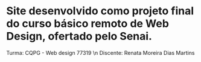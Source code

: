# Site desenvolvido como projeto final do curso básico remoto de Web Design, ofertado pelo Senai.
Turma: CQPG - Web design 77319 \n
Discente: Renata Moreira Dias Martins
